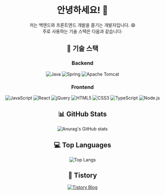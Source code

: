 <!--
**Anseongmin5739/Anseongmin5739** is a ✨ _special_ ✨ repository because its `README.md` (this file) appears on your GitHub profile.
-->

<div align="center">

# 안녕하세요! 👋

저는 백엔드와 프론트엔드 개발을 즐기는 개발자입니다. 😄  
주로 사용하는 기술 스택은 다음과 같습니다:

## 🚀 기술 스택

### Backend
![Java](https://img.shields.io/badge/Java-007396?style=flat-square&logo=java&logoColor=white)
![Spring](https://img.shields.io/badge/Spring-6DB33F?style=flat-square&logo=spring&logoColor=white)
![Apache Tomcat](https://img.shields.io/badge/Apache%20Tomcat-F8DC75?style=flat-square&logo=apache-tomcat&logoColor=black)

### Frontend
![JavaScript](https://img.shields.io/badge/JavaScript-F7DF1E?style=flat-square&logo=javascript&logoColor=black)
![React](https://img.shields.io/badge/React-61DAFB?style=flat-square&logo=react&logoColor=black)
![jQuery](https://img.shields.io/badge/jQuery-0769AD?style=flat-square&logo=jquery&logoColor=white)
![HTML5](https://img.shields.io/badge/HTML5-E34F26?style=flat-square&logo=html5&logoColor=white)
![CSS3](https://img.shields.io/badge/CSS3-1572B6?style=flat-square&logo=css3&logoColor=white)
![TypeScript](https://img.shields.io/badge/TypeScript-3178C6?style=flat-square&logo=typescript&logoColor=white)
![Node.js](https://img.shields.io/badge/Node.js-339933?style=flat-square&logo=nodedotjs&logoColor=white)

## 📊 GitHub Stats

![Anurag's GitHub stats](https://github-readme-stats.vercel.app/api?username=Anseongmin5739&show_icons=true&theme=radical)

## 💻 Top Languages

![Top Langs](https://github-readme-stats.vercel.app/api/top-langs/?username=Anseongmin5739&layout=compact&theme=radical)

## 📌 Tistory

[![Tistory Blog](https://img.shields.io/badge/Tistory-FF5722?style=flat-square&logo=tistory&logoColor=white)](https://smahn4069.tistory.com/)

</div>
